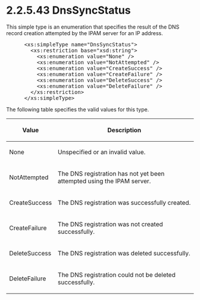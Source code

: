 <html dir="LTR" xmlns:mshelp="http://msdn.microsoft.com/mshelp" xmlns:ddue="http://ddue.schemas.microsoft.com/authoring/2003/5" xmlns:xlink="http://www.w3.org/1999/xlink" xmlns:tool="http://www.microsoft.com/tooltip">
 <body>
 <div id="header">
 <h1 class="heading">2.2.5.43 DnsSyncStatus</h1>
 </div>
 <div id="mainSection">
 <div id="mainBody">
 <div id="allHistory" class="saveHistory"></div>
 <div id="sectionSection0" class="section" name="collapseableSection">
 

<p>This simple type is an enumeration that specifies the result
of the DNS record creation attempted by the IPAM server for an IP address.</p>

<dl>
<dd>
<div><pre> &lt;xs:simpleType name=&quot;DnsSyncStatus&quot;&gt;
   &lt;xs:restriction base=&quot;xsd:string&quot;&gt;
     &lt;xs:enumeration value=&quot;None&quot; /&gt;
     &lt;xs:enumeration value=&quot;NotAttempted&quot; /&gt;
     &lt;xs:enumeration value=&quot;CreateSuccess&quot; /&gt;
     &lt;xs:enumeration value=&quot;CreateFailure&quot; /&gt;
     &lt;xs:enumeration value=&quot;DeleteSuccess&quot; /&gt;
     &lt;xs:enumeration value=&quot;DeleteFailure&quot; /&gt;
   &lt;/xs:restriction&gt;
 &lt;/xs:simpleType&gt;
</pre></div>
</dd></dl>

<p>The following table specifies the valid values for this
type.</p>

<table>
 <thead>
 <tr>
 <th>
 <p>Value</p>
 </th>
 <th>
 <p>Description</p>
 </th>
 </tr>
 </thead>
 <tr>
 <td>
 <p>None</p>
 </td>
 <td>
 <p>Unspecified or an invalid value.</p>
 </td>
 </tr>
 <tr>
 <td>
 <p>NotAttempted</p>
 </td>
 <td>
 <p>The DNS registration has not yet been attempted using
 the IPAM server.</p>
 </td>
 </tr>
 <tr>
 <td>
 <p>CreateSuccess</p>
 </td>
 <td>
 <p>The DNS registration was successfully created.</p>
 </td>
 </tr>
 <tr>
 <td>
 <p>CreateFailure</p>
 </td>
 <td>
 <p>The DNS registration was not created successfully.</p>
 </td>
 </tr>
 <tr>
 <td>
 <p>DeleteSuccess</p>
 </td>
 <td>
 <p>The DNS registration was deleted successfully.</p>
 </td>
 </tr>
 <tr>
 <td>
 <p>DeleteFailure</p>
 </td>
 <td>
 <p>The DNS registration could not be deleted
 successfully.</p>
 </td>
 </tr>
</table>

<p> </p>


 </div>
 </div>
 </div>
 </body>
</html>